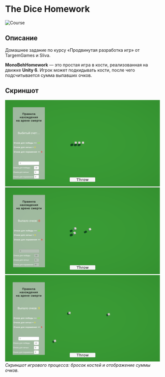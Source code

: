 # The Dice Homework

![Course](https://img.shields.io/badge/course-TargemGames%2FSliva-orange)

## Описание

Домашнее задание по курсу «Продвинутая разработка игр» от TargemGames и Sliva.

**MonoBehHomework** — это простая игра в кости, реализованная на движке **Unity 6**. Игрок может подкидывать кости, после чего подсчитывается сумма выпавших очков.

## Скриншот

![Демонстрация проекта](./images/screen1.png)
![Демонстрация проекта](./images/screen2.png)
![Демонстрация проекта](./images/screen3.png)
*Скриншот игрового процесса: бросок костей и отображение 
суммы очков.*
